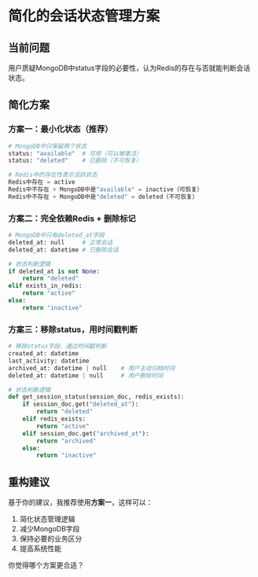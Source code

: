 # 简化的会话状态管理方案

## 当前问题
用户质疑MongoDB中status字段的必要性，认为Redis的存在与否就能判断会话状态。

## 简化方案

### 方案一：最小化状态（推荐）
```python
# MongoDB中只保留两个状态
status: "available"  # 可用（可以被激活）
status: "deleted"    # 已删除（不可恢复）

# Redis中的存在性表示活跃状态
Redis中存在 = active
Redis中不存在 + MongoDB中是"available" = inactive（可恢复）  
Redis中不存在 + MongoDB中是"deleted" = deleted（不可恢复）
```

### 方案二：完全依赖Redis + 删除标记
```python
# MongoDB中只有deleted_at字段
deleted_at: null     # 正常会话
deleted_at: datetime # 已删除会话

# 状态判断逻辑
if deleted_at is not None:
    return "deleted"
elif exists_in_redis:
    return "active"  
else:
    return "inactive"
```

### 方案三：移除status，用时间戳判断
```python
# 移除status字段，通过时间戳判断
created_at: datetime
last_activity: datetime  
archived_at: datetime | null    # 用户主动归档时间
deleted_at: datetime | null     # 用户删除时间

# 状态判断逻辑
def get_session_status(session_doc, redis_exists):
    if session_doc.get("deleted_at"):
        return "deleted"
    elif redis_exists:
        return "active"
    elif session_doc.get("archived_at"):
        return "archived" 
    else:
        return "inactive"
```

## 重构建议

基于你的建议，我推荐使用**方案一**，这样可以：

1. 简化状态管理逻辑
2. 减少MongoDB字段
3. 保持必要的业务区分
4. 提高系统性能

你觉得哪个方案更合适？
